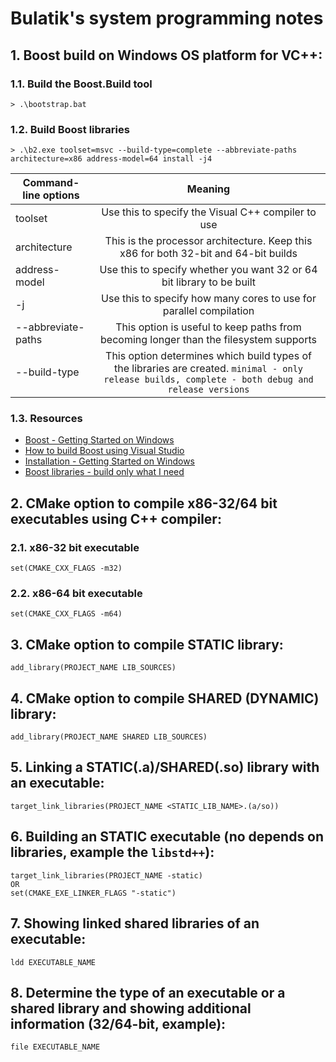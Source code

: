 # Bulatik's system programming notes

## 1. Boost build on Windows OS platform for VC++:

### 1.1. Build the Boost.Build tool
```
> .\bootstrap.bat
```

### 1.2. Build Boost libraries

```
> .\b2.exe toolset=msvc --build-type=complete --abbreviate-paths architecture=x86 address-model=64 install -j4
```
| Command-line options        | Meaning           |
| ------------- |:-------------:|
| toolset      | Use this to specify the Visual C++ compiler to use |
| architecture      | This is the processor architecture. Keep this x86 for both 32-bit and 64-bit builds     |
| address-model | Use this to specify whether you want 32 or 64 bit library to be built      |
| -j | Use this to specify how many cores to use for parallel compilation      |
| --abbreviate-paths | This option is useful to keep paths from becoming longer than the filesystem supports      |
| --build-type | This option determines which build types of the libraries are created. `minimal - only release builds, complete - both debug and release versions`     |

### 1.3. Resources
+ [Boost - Getting Started on Windows](https://www.boost.org/doc/libs/1_68_0/more/getting_started/windows.html)
+ [How to build Boost using Visual Studio](https://codeyarns.com/2014/06/06/how-to-build-boost-using-visual-studio/)
+ [Installation - Getting Started on Windows](https://theboostcpplibraries.com/introduction-installation)
+ [Boost libraries - build only what I need](https://stackoverflow.com/questions/4714289/boost-libraries-build-only-what-i-need)

## 2. CMake option to compile x86-32/64 bit executables using C++ compiler:

### 2.1. x86-32 bit executable
```
set(CMAKE_CXX_FLAGS -m32)
```
### 2.2. x86-64 bit executable
```
set(CMAKE_CXX_FLAGS -m64)
```

## 3. CMake option to compile STATIC library:

```
add_library(PROJECT_NAME LIB_SOURCES)
```

## 4. CMake option to compile SHARED (DYNAMIC) library:

```
add_library(PROJECT_NAME SHARED LIB_SOURCES)
```
## 5. Linking a STATIC(.a)/SHARED(.so) library with an executable:

```
target_link_libraries(PROJECT_NAME <STATIC_LIB_NAME>.(a/so))
```
## 6. Building an STATIC executable (no depends on libraries, example the `libstd++`):

```
target_link_libraries(PROJECT_NAME -static)
OR
set(CMAKE_EXE_LINKER_FLAGS "-static")
```
## 7. Showing linked shared libraries of an executable:

```
ldd EXECUTABLE_NAME
```
## 8. Determine the type of an executable or a shared library and showing additional information (32/64-bit, example):

```
file EXECUTABLE_NAME
```

